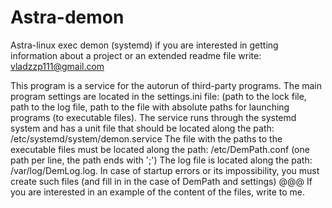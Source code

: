 # Astra-demon
Astra-linux exec demon (systemd)
if you are interested in getting information about a project or an extended readme file write: vladzzp111@gmail.com

This program is a service for the autorun of third-party programs. The main program settings are located in the settings.ini file:
(path to the lock file, path to the log file, path to the file with absolute paths for launching programs (to executable files).
The service runs through the systemd system and has a unit file that should be located along the path: /etc/systemd/system/demon.service
The file with the paths to the executable files must be located along the path: /etc/DemPath.conf (one path per line, the path ends with ';')
The log file is located along the path: /var/log/DemLog.log.
In case of startup errors or its impossibility, you must create such files (and fill in in the case of DemPath and settings)
@@@ If you are interested in an example of the content of the files, write to me.

